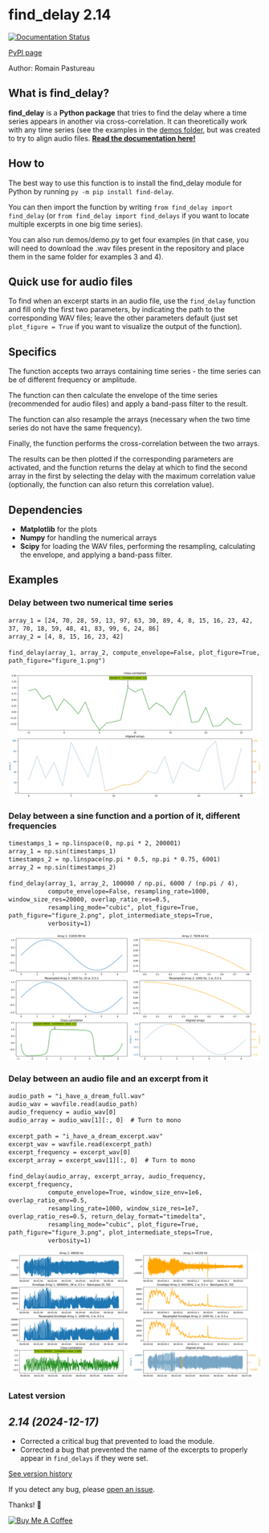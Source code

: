 # find_delay 2.14
[![Documentation Status](https://readthedocs.org/projects/find-delay/badge/?version=latest)](https://find-delay.readthedocs.io/en/latest/?badge=latest)

[PyPI page](https://pypi.org/project/find-delay/)

Author: Romain Pastureau

## What is find_delay?
**find_delay** is a **Python package** that tries to find the delay where a time series appears in another via 
cross-correlation. It can theoretically work with any time series (see the examples in the 
[demos folder](https://github.com/RomainPastureau/find_delay/tree/main/demos), but was created to try to align 
audio files.
**[Read the documentation here!](https://find-delay.readthedocs.io/en/latest/)**

## How to
The best way to use this function is to install the find_delay module for Python by running 
`py -m pip install find-delay`.

You can then import the function by writing `from find_delay import find_delay` (or `from find_delay import find_delays`
if you want to locate multiple excerpts in one big time series).

You can also run demos/demo.py to get four examples (in that case, you will need to download the .wav files present in 
the repository and place them in the same folder for examples 3 and 4).

## Quick use for audio files
To find when an excerpt starts in an audio file, use the `find_delay` function and fill only the first two parameters, 
by indicating the path to the corresponding WAV files; leave the other parameters default (just set `plot_figure = True`
if you want to visualize the output of the function).

## Specifics
The function accepts two arrays containing time series - the time series can be of different frequency or amplitude.

The function can then calculate the envelope of the time series (recommended for audio files) and apply a band-pass 
filter to the result.

The function can also resample the arrays (necessary when the two time series do not have the same frequency).

Finally, the function performs the cross-correlation between the two arrays.

The results can be then plotted if the corresponding parameters are activated, and the function returns the delay at 
which to find the second array in the first by selecting the delay with the maximum correlation value (optionally, the 
function can also return this correlation value).

## Dependencies
* **Matplotlib** for the plots
* **Numpy** for handling the numerical arrays
* **Scipy** for loading the WAV files, performing the resampling, calculating the envelope, and applying a band-pass 
  filter.

## Examples
### Delay between two numerical time series
```    
array_1 = [24, 70, 28, 59, 13, 97, 63, 30, 89, 4, 8, 15, 16, 23, 42, 37, 70, 18, 59, 48, 41, 83, 99, 6, 24, 86]
array_2 = [4, 8, 15, 16, 23, 42]

find_delay(array_1, array_2, compute_envelope=False, plot_figure=True, path_figure="figure_1.png")
```

![Delay between two numerical time series](https://raw.githubusercontent.com/RomainPastureau/find_delay/package/demos/figure_1.png)

### Delay between a sine function and a portion of it, different frequencies
```
timestamps_1 = np.linspace(0, np.pi * 2, 200001)
array_1 = np.sin(timestamps_1)
timestamps_2 = np.linspace(np.pi * 0.5, np.pi * 0.75, 6001)
array_2 = np.sin(timestamps_2)

find_delay(array_1, array_2, 100000 / np.pi, 6000 / (np.pi / 4),
           compute_envelope=False, resampling_rate=1000, window_size_res=20000, overlap_ratio_res=0.5,
           resampling_mode="cubic", plot_figure=True, path_figure="figure_2.png", plot_intermediate_steps=True,
           verbosity=1)
```

![Delay between a sine function and a portion of it, different frequencies](https://raw.githubusercontent.com/RomainPastureau/find_delay/package/demos/figure_2.png)

### Delay between an audio file and an excerpt from it
```
audio_path = "i_have_a_dream_full.wav"
audio_wav = wavfile.read(audio_path)
audio_frequency = audio_wav[0]
audio_array = audio_wav[1][:, 0]  # Turn to mono

excerpt_path = "i_have_a_dream_excerpt.wav"
excerpt_wav = wavfile.read(excerpt_path)
excerpt_frequency = excerpt_wav[0]
excerpt_array = excerpt_wav[1][:, 0]  # Turn to mono

find_delay(audio_array, excerpt_array, audio_frequency, excerpt_frequency,
           compute_envelope=True, window_size_env=1e6, overlap_ratio_env=0.5,
           resampling_rate=1000, window_size_res=1e7, overlap_ratio_res=0.5, return_delay_format="timedelta",
           resampling_mode="cubic", plot_figure=True, path_figure="figure_3.png", plot_intermediate_steps=True,
           verbosity=1)
```

![Delay between an audio file and an excerpt from it](https://raw.githubusercontent.com/RomainPastureau/find_delay/package/demos/figure_3.png)

### Latest version
*2.14 (2024-12-17)*
-----------------
* Corrected a critical bug that prevented to load the module.
* Corrected a bug that prevented the name of the excerpts to properly appear in `find_delays` if they were set.

[See version history](https://find-delay.readthedocs.io/en/latest/version_history.html)

If you detect any bug, please [open an issue](https://github.com/RomainPastureau/find_delay/issues/new).

Thanks! 🦆

<a href="https://www.buymeacoffee.com/romainpastureau" target="_blank"><img src="https://cdn.buymeacoffee.com/buttons/default-green.png" alt="Buy Me A Coffee" height="41" width="174"></a>
